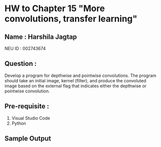 # HW to Chapter 15 "More convolutions, transfer learning"

## Name : Harshila Jagtap 

NEU ID : 002743674 

## Question :

Develop a program for depthwise and pointwise convolutions. The program should take an initial image, kernel (filter), and produce the convoluted image based on the external flag that indicates either the depthwise or pointwise convolution.

## Pre-requisite :

1. Visual Studio Code
2. Python

## Sample Output



